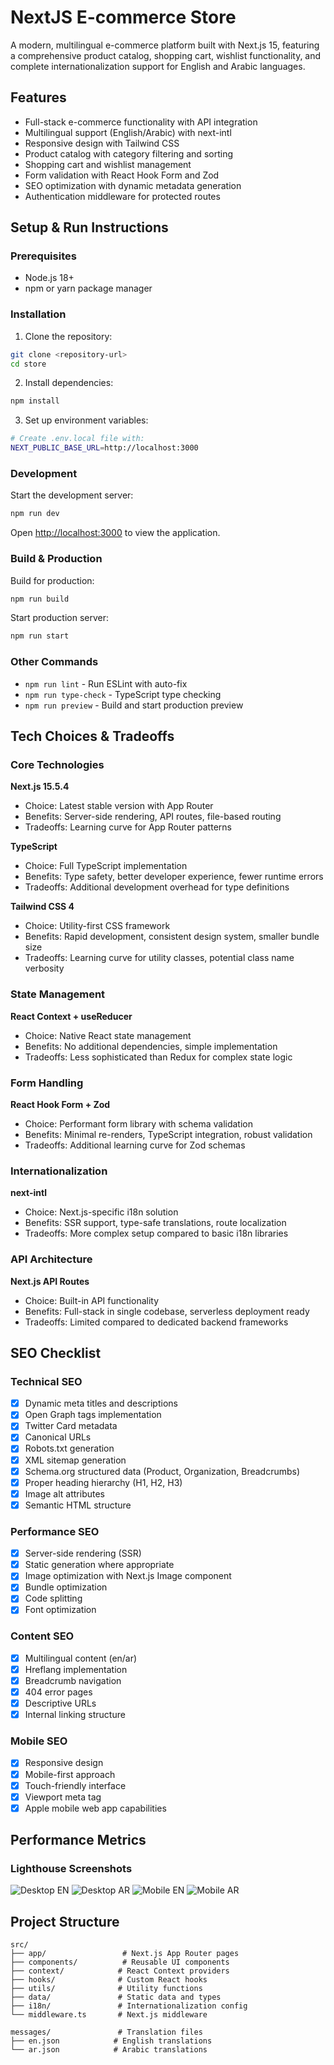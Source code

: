 # NextJS E-commerce Store

A modern, multilingual e-commerce platform built with Next.js 15, featuring a comprehensive product catalog, shopping cart, wishlist functionality, and complete internationalization support for English and Arabic languages.

## Features

- Full-stack e-commerce functionality with API integration
- Multilingual support (English/Arabic) with next-intl
- Responsive design with Tailwind CSS
- Product catalog with category filtering and sorting
- Shopping cart and wishlist management
- Form validation with React Hook Form and Zod
- SEO optimization with dynamic metadata generation
- Authentication middleware for protected routes

## Setup & Run Instructions

### Prerequisites

- Node.js 18+
- npm or yarn package manager

### Installation

1. Clone the repository:

```bash
git clone <repository-url>
cd store
```

2. Install dependencies:

```bash
npm install
```

3. Set up environment variables:

```bash
# Create .env.local file with:
NEXT_PUBLIC_BASE_URL=http://localhost:3000
```

### Development

Start the development server:

```bash
npm run dev
```

Open [http://localhost:3000](http://localhost:3000) to view the application.

### Build & Production

Build for production:

```bash
npm run build
```

Start production server:

```bash
npm run start
```

### Other Commands

- `npm run lint` - Run ESLint with auto-fix
- `npm run type-check` - TypeScript type checking
- `npm run preview` - Build and start production preview

## Tech Choices & Tradeoffs

### Core Technologies

**Next.js 15.5.4**

- Choice: Latest stable version with App Router
- Benefits: Server-side rendering, API routes, file-based routing
- Tradeoffs: Learning curve for App Router patterns

**TypeScript**

- Choice: Full TypeScript implementation
- Benefits: Type safety, better developer experience, fewer runtime errors
- Tradeoffs: Additional development overhead for type definitions

**Tailwind CSS 4**

- Choice: Utility-first CSS framework
- Benefits: Rapid development, consistent design system, smaller bundle size
- Tradeoffs: Learning curve for utility classes, potential class name verbosity

### State Management

**React Context + useReducer**

- Choice: Native React state management
- Benefits: No additional dependencies, simple implementation
- Tradeoffs: Less sophisticated than Redux for complex state logic

### Form Handling

**React Hook Form + Zod**

- Choice: Performant form library with schema validation
- Benefits: Minimal re-renders, TypeScript integration, robust validation
- Tradeoffs: Additional learning curve for Zod schemas

### Internationalization

**next-intl**

- Choice: Next.js-specific i18n solution
- Benefits: SSR support, type-safe translations, route localization
- Tradeoffs: More complex setup compared to basic i18n libraries

### API Architecture

**Next.js API Routes**

- Choice: Built-in API functionality
- Benefits: Full-stack in single codebase, serverless deployment ready
- Tradeoffs: Limited compared to dedicated backend frameworks

## SEO Checklist

### Technical SEO

- [x] Dynamic meta titles and descriptions
- [x] Open Graph tags implementation
- [x] Twitter Card metadata
- [x] Canonical URLs
- [x] Robots.txt generation
- [x] XML sitemap generation
- [x] Schema.org structured data (Product, Organization, Breadcrumbs)
- [x] Proper heading hierarchy (H1, H2, H3)
- [x] Image alt attributes
- [x] Semantic HTML structure

### Performance SEO

- [x] Server-side rendering (SSR)
- [x] Static generation where appropriate
- [x] Image optimization with Next.js Image component
- [x] Bundle optimization
- [x] Code splitting
- [x] Font optimization

### Content SEO

- [x] Multilingual content (en/ar)
- [x] Hreflang implementation
- [x] Breadcrumb navigation
- [x] 404 error pages
- [x] Descriptive URLs
- [x] Internal linking structure

### Mobile SEO

- [x] Responsive design
- [x] Mobile-first approach
- [x] Touch-friendly interface
- [x] Viewport meta tag
- [x] Apple mobile web app capabilities

## Performance Metrics

### Lighthouse Screenshots

![Desktop EN](./lighthouse/DeskEN.png)
![Desktop AR](./lighthouse/DeskAR.png)
![Mobile EN](./lighthouse/MobEN.png)
![Mobile AR](./lighthouse/MobAR.png)

## Project Structure

```
src/
├── app/                 # Next.js App Router pages
├── components/          # Reusable UI components
├── context/            # React Context providers
├── hooks/              # Custom React hooks
├── utils/              # Utility functions
├── data/               # Static data and types
├── i18n/               # Internationalization config
└── middleware.ts       # Next.js middleware

messages/               # Translation files
├── en.json            # English translations
└── ar.json            # Arabic translations
```
